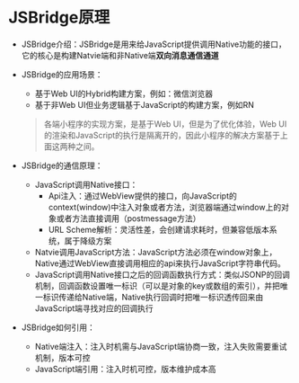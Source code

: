 # JSBridge原理

* JSBridge介绍：JSBridge是用来给JavaScript提供调用Native功能的接口，它的核心是构建Natvie端和非Native端**双向消息通信通道**

* JSBridge的应用场景：

  * 基于Web UI的Hybrid构建方案，例如：微信浏览器
  * 基于非Web UI但业务逻辑基于JavaScript的构建方案，例如RN

  > 各端小程序的实现方案，是基于Web UI，但是为了优化体验，Web UI的渲染和JavaScript的执行是隔离开的，因此小程序的解决方案基于上面这两种之间。

* JSBridge的通信原理：

  * JavaScript调用Native接口：
    * Api注入：通过WebView提供的接口，向JavaScript的context(window)中注入对象或者方法，浏览器端通过window上的对象或者方法直接调用（postmessage方法）
    * URL Scheme解析：灵活性差，会创建请求耗时，但兼容低版本系统，属于降级方案
  * Natvie调用JavaScript方法：JavaScript方法必须在window对象上，Native通过WebView直接调用相应的api来执行JavaScript字符串代码。
  * JavaScript调用Native接口之后的回调函数执行方式：类似JSONP的回调机制，回调函数设置唯一标识（可以是对象的key或数组的索引），并把唯一标识传递给Native端，Native执行回调时把唯一标识透传回来由JavaScript端寻找对应的回调执行

* JSBridge如何引用：

  * Native端注入：注入时机需与JavaScript端协商一致，注入失败需要重试机制，版本可控
  * JavaScript端引用：注入时机可控，版本维护成本高